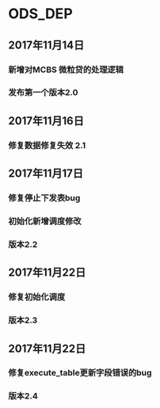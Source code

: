 # ODS_DEP
## 2017年11月14日
### 新增对MCBS 微粒贷的处理逻辑
### 发布第一个版本2.0

## 2017年11月16日
### 修复数据修复失效 2.1

## 2017年11月17日
### 修复停止下发表bug
### 初始化新增调度修改
### 版本2.2

## 2017年11月22日
### 修复初始化调度
### 版本2.3

## 2017年11月22日
### 修复execute_table更新字段错误的bug
### 版本2.4